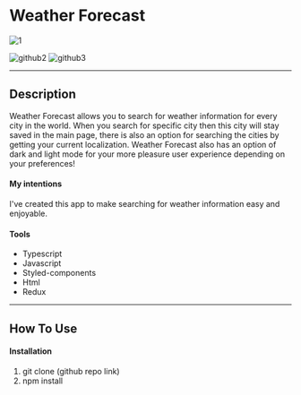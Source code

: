 # Weather Forecast


![1](https://user-images.githubusercontent.com/46655309/127913807-4d7fd8d8-c8cb-4c03-a088-beadb5342b13.JPG)







![github2](https://user-images.githubusercontent.com/46655309/128707878-38c9e430-192f-4f24-a2e7-7a7a9dfcb07a.JPG)
![github3](https://user-images.githubusercontent.com/46655309/128707879-d2639de2-34d5-4350-92aa-32f286c20e2b.JPG)





------------------------------------------------------------------------------------------------------------------------------




## Description

Weather Forecast allows you to search for weather information for every city in the world. When you search for specific city then this city will stay saved in the main page, there is also an option for searching the cities by getting your current localization. Weather Forecast also has an option of dark and light mode for your more pleasure user experience depending on your preferences! 


#### My intentions

I've created this app to make searching for weather information easy and enjoyable.


#### Tools

- Typescript
- Javascript
- Styled-components
- Html
- Redux


---

## How To Use


#### Installation

1. git clone (github repo link)
2. npm install 
